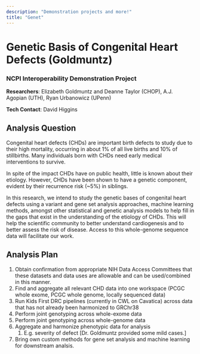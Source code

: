 ```yaml
---
description: "Demonstration projects and more!"
title: "Genet"
---
```


# Genetic Basis of Congenital Heart Defects (Goldmuntz)
### NCPI Interoperability Demonstration Project

**Researchers**: Elizabeth Goldmuntz and Deanne Taylor (CHOP), A.J. Agopian (UTH), Ryan Urbanowicz (UPenn)

**Tech Contact**: David Higgins

## Analysis Question
Congenital heart defects (CHDs) are important birth defects to study due to their high mortality, occurring in about 1% of all live births and 10% of stillbirths. Many individuals born with CHDs need early medical interventions to survive.

In spite of the impact CHDs have on public health, little is known about their etiology. However, CHDs have been shown to have a genetic component, evident by their recurrence risk (~5%) in siblings.

In this research, we intend to study the genetic bases of congenital heart defects using a variant and gene set analysis approaches, machine learning methods, amongst other statistical and genetic analysis models to help fill in the gaps that exist in the understanding of the etiology of CHDs. This will help the scientific community to better understand cardiogenesis and to better assess the risk of disease. Access to this whole-genome sequence data will facilitate our work.

## Analysis Plan
1. Obtain confirmation from appropriate NIH Data Access Committees that these datasets and data uses are allowable and can be used/combined in this manner.
2. Find and aggregate all relevant CHD data into one workspace (PCGC whole exome, PCGC whole genome, locally sequenced data)
3. Run Kids First DRC pipelines (currently in CWL on Cavatica) across data that has not already been harmonized to GRChr38
4. Perform joint genotyping across whole-exome data
5. Perform joint genotyping across whole-genome data
6. Aggregate and harmonize phenotypic data for analysis
    1. E.g. severity of defect [Dr. Goldmuntz provided some mild cases.]
7. Bring own custom methods for gene set analysis and machine learning for downstream analsis.


[comment]: <> (Details in slide pack)


[comment]: <> (https://docs.google.com/presentation/d/1He7naDpPQugrROq8Gh0VjxLiFyDnOuWUukLyToEoNzU/edit#slide=id.g7390b19632_261_548)
